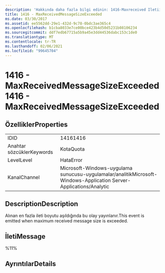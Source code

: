 ```yaml
---
description: 'Hakkında daha fazla bilgi edinin: 1416-Maxreceived Iletiizeaşılmıştır'
title: 1416 - MaxReceivedMessageSizeExceeded
ms.date: 03/30/2017
ms.assetid: ee5562dd-29e1-432d-9c78-0bdc3ae365c4
ms.openlocfilehash: b1cba8033e7ce00bce423b4d50d5231b08106234
ms.sourcegitcommit: ddf7edb67715a5b9a45e3dd44536dabc153c1de0
ms.translationtype: MT
ms.contentlocale: tr-TR
ms.lasthandoff: 02/06/2021
ms.locfileid: "99645704"
---
```

# <a name="1416---maxreceivedmessagesizeexceeded"></a><span data-ttu-id="6a03b-103">1416 - MaxReceivedMessageSizeExceeded</span><span class="sxs-lookup"><span data-stu-id="6a03b-103">1416 - MaxReceivedMessageSizeExceeded</span></span>

## <a name="properties"></a><span data-ttu-id="6a03b-104">Özellikler</span><span class="sxs-lookup"><span data-stu-id="6a03b-104">Properties</span></span>  
  
|||  
|-|-|  
|<span data-ttu-id="6a03b-105">ID</span><span class="sxs-lookup"><span data-stu-id="6a03b-105">ID</span></span>|<span data-ttu-id="6a03b-106">1416</span><span class="sxs-lookup"><span data-stu-id="6a03b-106">1416</span></span>|  
|<span data-ttu-id="6a03b-107">Anahtar sözcükler</span><span class="sxs-lookup"><span data-stu-id="6a03b-107">Keywords</span></span>|<span data-ttu-id="6a03b-108">Kota</span><span class="sxs-lookup"><span data-stu-id="6a03b-108">Quota</span></span>|  
|<span data-ttu-id="6a03b-109">Level</span><span class="sxs-lookup"><span data-stu-id="6a03b-109">Level</span></span>|<span data-ttu-id="6a03b-110">Hata</span><span class="sxs-lookup"><span data-stu-id="6a03b-110">Error</span></span>|  
|<span data-ttu-id="6a03b-111">Kanal</span><span class="sxs-lookup"><span data-stu-id="6a03b-111">Channel</span></span>|<span data-ttu-id="6a03b-112">Microsoft-Windows-uygulama sunucusu-uygulamalar/analitik</span><span class="sxs-lookup"><span data-stu-id="6a03b-112">Microsoft-Windows-Application Server-Applications/Analytic</span></span>|  
  
## <a name="description"></a><span data-ttu-id="6a03b-113">Description</span><span class="sxs-lookup"><span data-stu-id="6a03b-113">Description</span></span>  

 <span data-ttu-id="6a03b-114">Alınan en fazla ileti boyutu aşıldığında bu olay yayınlanır.</span><span class="sxs-lookup"><span data-stu-id="6a03b-114">This event is emitted when maximum received message size is exceeded.</span></span>  
  
## <a name="message"></a><span data-ttu-id="6a03b-115">İleti</span><span class="sxs-lookup"><span data-stu-id="6a03b-115">Message</span></span>  

 <span data-ttu-id="6a03b-116">%1</span><span class="sxs-lookup"><span data-stu-id="6a03b-116">1%</span></span>  
  
## <a name="details"></a><span data-ttu-id="6a03b-117">Ayrıntılar</span><span class="sxs-lookup"><span data-stu-id="6a03b-117">Details</span></span>
